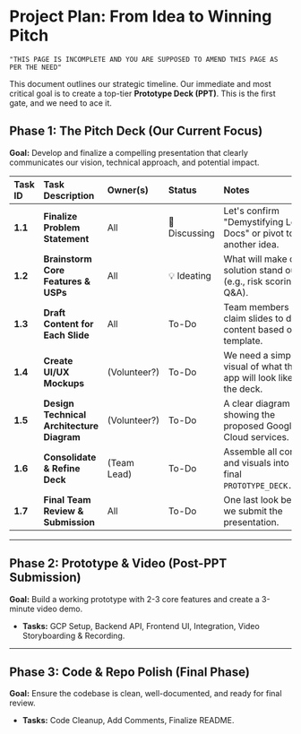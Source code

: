 # Project Plan: From Idea to Winning Pitch

`"THIS PAGE IS INCOMPLETE AND YOU ARE SUPPOSED TO AMEND THIS PAGE AS PER THE NEED"`

This document outlines our strategic timeline. Our immediate and most critical goal is to create a top-tier **Prototype Deck (PPT)**. This is the first gate, and we need to ace it.

## Phase 1: The Pitch Deck (Our Current Focus)

**Goal:** Develop and finalize a compelling presentation that clearly communicates our vision, technical approach, and potential impact.

| Task ID | Task Description                          | Owner(s)     | Status        | Notes                                                                  |
| :------ | :---------------------------------------- | :----------- | :------------ | :--------------------------------------------------------------------- |
| **1.1** | **Finalize Problem Statement**            | All          | 💬 Discussing | Let's confirm "Demystifying Legal Docs" or pivot to another idea.      |
| **1.2** | **Brainstorm Core Features & USPs**       | All          | 💡 Ideating   | What will make our solution stand out? (e.g., risk scoring, Q&A).      |
| **1.3** | **Draft Content for Each Slide**          | All          | To-Do         | Team members can claim slides to draft content based on the template.  |
| **1.4** | **Create UI/UX Mockups**                  | (Volunteer?) | To-Do         | We need a simple visual of what the app will look like for the deck.   |
| **1.5** | **Design Technical Architecture Diagram** | (Volunteer?) | To-Do         | A clear diagram showing the proposed Google Cloud services.            |
| **1.6** | **Consolidate & Refine Deck**             | (Team Lead)  | To-Do         | Assemble all content and visuals into the final `PROTOTYPE_DECK.pptx`. |
| **1.7** | **Final Team Review & Submission**        | All          | To-Do         | One last look before we submit the presentation.                       |

---

## Phase 2: Prototype & Video (Post-PPT Submission)

**Goal:** Build a working prototype with 2-3 core features and create a 3-minute video demo.

- **Tasks:** GCP Setup, Backend API, Frontend UI, Integration, Video Storyboarding & Recording.

---

## Phase 3: Code & Repo Polish (Final Phase)

**Goal:** Ensure the codebase is clean, well-documented, and ready for final review.

- **Tasks:** Code Cleanup, Add Comments, Finalize README.
